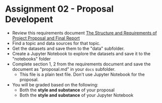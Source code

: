 # Assignment 02 - Proposal Developent

- Review this requirements document [The Structure and Requirements of Project Proposal and Final Report](Structure_Requirements.md)
- Find a topic and data sources for that topic.
- Get the datasets and save them to the "data" subfolder.
- Create a Jupyter Notebook to explore the datasets and save it to the "notebooks" folder
- Complete section 1, 2 from the requirements document and save the document as "proposal.md" in your `docs` subfolder.
  - This file is a plain text file. Don't use Jupyter Notebook for the proposal.
- You will be graded based on the following:
  - Both the **style and substance** of your proposal
  - Both the **style and substance** of your Jupyter Notebook
